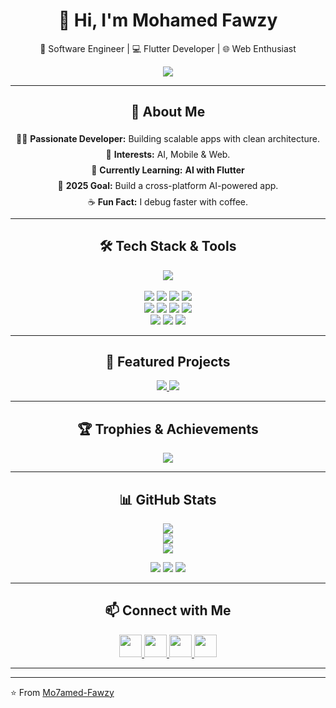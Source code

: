 <h1 align="center">👋 Hi, I'm Mohamed Fawzy</h1>

<p align="center">
  🚀 Software Engineer | 💻 Flutter Developer | 🌐 Web Enthusiast
</p>

<p align="center">
  <img src="https://readme-typing-svg.herokuapp.com?color=6C63FF&size=28&lines=Software+Engineer;Flutter+Developer;Web+Enthusiast;Clean+Architecture+Lover" />
</p>

---
<h2 align="center">🌟 About Me</h2>
<p align="center" style="max-width: 700px; line-height: 1.8;">
  👨‍💻 <b>Passionate Developer:</b> Building scalable apps with clean architecture.<br>
  🤖 <b>Interests:</b> AI, Mobile & Web.<br>
  🌱 <b>Currently Learning:</b> <b>AI with Flutter</b><br>
  🎯 <b>2025 Goal:</b> Build a cross-platform AI-powered app.<br>
  ☕ <b>Fun Fact:</b> I debug faster with coffee.
</p>

---

<h2 align="center" >🛠️ Tech Stack & Tools</h2>
<p align="center">
  <img src="https://skillicons.dev/icons?i=html,css,js,bootstrap,nodejs,express,mongodb,firebase,supabase,flutter,dart,git,github,figma,xd,vscode,androidstudio" /><br><br>
  
  <span style="transition: transform 0.3s;">
    <img src="https://img.shields.io/badge/Nodemon-76D04B?style=for-the-badge&logo=nodemon&logoColor=white" onmouseover="this.style.transform='scale(1.2)'" onmouseout="this.style.transform='scale(1)'" />
    <img src="https://img.shields.io/badge/API-0096D6?style=for-the-badge&logo=fastapi&logoColor=white" onmouseover="this.style.transform='scale(1.2)'" onmouseout="this.style.transform='scale(1)'" />
    <img src="https://img.shields.io/badge/StateMgmt-6C63FF?style=for-the-badge&logo=flutter&logoColor=white" onmouseover="this.style.transform='scale(1.2)'" onmouseout="this.style.transform='scale(1)'" />
    <img src="https://img.shields.io/badge/Provider-4285F4?style=for-the-badge&logo=flutter&logoColor=white" onmouseover="this.style.transform='scale(1.2)'" onmouseout="this.style.transform='scale(1)'" /><br>
    <img src="https://img.shields.io/badge/Bloc-FFCA28?style=for-the-badge&logo=flutter&logoColor=black" onmouseover="this.style.transform='scale(1.2)'" onmouseout="this.style.transform='scale(1)'" />
    <img src="https://img.shields.io/badge/Riverpod-0FA958?style=for-the-badge&logo=flutter&logoColor=white" onmouseover="this.style.transform='scale(1.2)'" onmouseout="this.style.transform='scale(1)'" />
    <img src="https://img.shields.io/badge/Hive-F6C915?style=for-the-badge&logo=hive&logoColor=black" onmouseover="this.style.transform='scale(1.2)'" onmouseout="this.style.transform='scale(1)'" />
    <img src="https://img.shields.io/badge/SharedPrefs-4285F4?style=for-the-badge&logo=google&logoColor=white" onmouseover="this.style.transform='scale(1.2)'" onmouseout="this.style.transform='scale(1)'" /><br>
    <img src="https://img.shields.io/badge/HydratedBloc-FF5722?style=for-the-badge&logo=flutter&logoColor=white" onmouseover="this.style.transform='scale(1.2)'" onmouseout="this.style.transform='scale(1)'" />
    <img src="https://img.shields.io/badge/CleanArch-2C2C2C?style=for-the-badge&logo=arch-linux&logoColor=white" onmouseover="this.style.transform='scale(1.2)'" onmouseout="this.style.transform='scale(1)'" />
    <img src="https://img.shields.io/badge/MVVM-9C27B0?style=for-the-badge&logo=flutter&logoColor=white" onmouseover="this.style.transform='scale(1.2)'" onmouseout="this.style.transform='scale(1)'" />
  </span>
</p>

---

<h2 align="center">🚀 Featured Projects</h2>
<p align="center">
  <a href="https://github.com/Mo7amed-Fawzy/ai-movie-app">
    <img src="https://github-readme-stats.vercel.app/api/pin/?username=Mo7amed-Fawzy&repo=ai-movie-app&theme=tokyonight" />
  </a>
  <a href="https://github.com/Mo7amed-Fawzy/chat-app">
    <img src="https://github-readme-stats.vercel.app/api/pin/?username=Mo7amed-Fawzy&repo=chat-app&theme=tokyonight" />
  </a>
</p>

---

<h2 align="center">🏆 Trophies & Achievements</h2>

<p align="center">
  <!-- GitHub Profile Trophies -->
  <img src="https://github-profile-trophy.vercel.app/?username=Mo7amed-Fawzy&theme=tokyonight&row=2&column=4" />
</p>



---

<h2 align="center" >📊 GitHub Stats</h2>
<p align="center">
  <img src="https://github-readme-stats.vercel.app/api?username=Mo7amed-Fawzy&show_icons=true&theme=tokyonight&hide_border=true" /><br>
  <img src="https://github-readme-streak-stats.herokuapp.com?user=Mo7amed-Fawzy&theme=tokyonight&hide_border=true" /><br>
  <img src="https://github-readme-activity-graph.vercel.app/graph?username=Mo7amed-Fawzy&theme=tokyo-night" />
</p>

<p align="center">
  <img src="https://img.shields.io/github/followers/Mo7amed-Fawzy?label=Followers&style=for-the-badge&logo=github" />
  <img src="https://img.shields.io/github/stars/Mo7amed-Fawzy?label=Stars&style=for-the-badge&logo=github" />
  <img src="https://komarev.com/ghpvc/?username=Mo7amed-Fawzy&style=for-the-badge&color=blue" />
</p>

---

<h2 align="center"  >📫 Connect with Me</h2>
<p align="center">
  <a href="https://discord.gg/yourserver" target="_blank">
    <img src="https://skillicons.dev/icons?i=discord" width="36" onmouseover="this.style.transform='scale(1.3)'" onmouseout="this.style.transform='scale(1)'" />
  </a>
  <a href="https://www.linkedin.com/in/mohamed-fawzy-721176268" target="_blank">
    <img src="https://skillicons.dev/icons?i=linkedin" width="36" onmouseover="this.style.transform='scale(1.3)'" onmouseout="this.style.transform='scale(1)'" />
  </a>
  <a href="mailto:m07amed1st@gmail.com">
    <img src="https://skillicons.dev/icons?i=gmail" width="36" onmouseover="this.style.transform='scale(1.3)'" onmouseout="this.style.transform='scale(1)'" />
  </a>
  <a href="https://trello.com/u/m07amedfawzy/boards" target="_blank">
    <img src="https://img.icons8.com/color/48/000000/trello.png" width="36" onmouseover="this.style.transform='scale(1.3)'" onmouseout="this.style.transform='scale(1)'" />
  </a>
</p>

---


---

⭐️ From [Mo7amed-Fawzy](https://github.com/Mo7amed-Fawzy)
